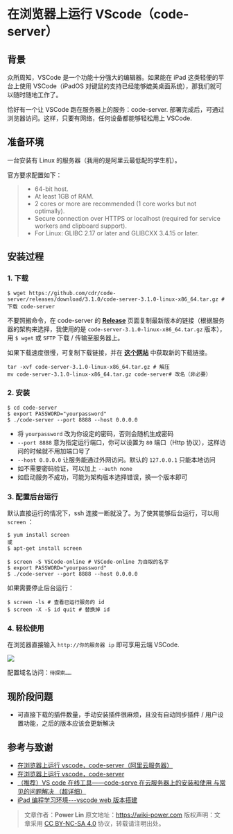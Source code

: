 # 在浏览器上运行 VScode（code-server）

## 背景

众所周知，VSCode 是一个功能十分强大的编辑器。如果能在 iPad 这类轻便的平台上使用 VSCode（iPadOS 对键鼠的支持已经能够媲美桌面系统），那我们就可以随时随地工作了。

恰好有一个让 VSCode 跑在服务器上的服务：code-server. 部署完成后，可通过浏览器访问。这样，只要有网络，任何设备都能够轻松用上 VSCode.

## 准备环境

一台安装有 Linux 的服务器（我用的是阿里云最低配的学生机）。

官方要求配置如下：

> - 64-bit host.
> - At least 1GB of RAM.
> - 2 cores or more are recommended (1 core works but not optimally).
> - Secure connection over HTTPS or localhost (required for service workers and clipboard support).
> - For Linux: GLIBC 2.17 or later and GLIBCXX 3.4.15 or later.

## 安装过程

### 1. 下载

```shell
$ wget https://github.com/cdr/code-server/releases/download/3.1.0/code-server-3.1.0-linux-x86_64.tar.gz # 下载 code-server
```

不要照搬命令，在 code-server 的 [**Release**](https://github.com/cdr/code-server/releases) 页面复制最新版本的链接（根据服务器的架构来选择，我使用的是 `code-server-3.1.0-linux-x86_64.tar.gz` 版本），用 `$ wget` 或 `SFTP` 下载 / 传输至服务器上。

如果下载速度很慢，可复制下载链接，并在 [**这个网站**](https://d.serctl.com/) 中获取新的下载链接。

```shell
tar -xvf code-server-3.1.0-linux-x86_64.tar.gz # 解压
mv code-server-3.1.0-linux-x86_64.tar.gz code-server# 改名（非必要）
```

### 2. 安装

```shell
$ cd code-server
$ export PASSWORD="yourpassword"
$ ./code-server --port 8888 --host 0.0.0.0
```

- 将 `yourpassword` 改为你设定的密码，否则会随机生成密码
- `--port 8888` 意为指定运行端口，你可以设置为 `80` 端口（Http 协议），这样访问的时候就不用加端口号了
- `--host 0.0.0.0` 让服务能通过外网访问。默认的 `127.0.0.1` 只能本地访问
- 如不需要密码验证，可以加上 `--auth none`
- 如启动服务不成功，可能为架构版本选择错误，换一个版本即可

### 3. 配置后台运行

默认直接运行的情况下，ssh 连接一断就没了。为了使其能够后台运行，可以用 `screen` ：

```shell
$ yum install screen
或
$ apt-get install screen
```

```shell
$ screen -S VSCode-online # VSCode-online 为自取的名字
$ export PASSWORD="yourpassword"
$ ./code-server --port 8888 --host 0.0.0.0
```

如果需要停止后台运行：

```shell
$ screen -ls # 查看已运行服务的 id
$ screen -X -S id quit # 替换掉 id
```

### 4. 轻松使用

在浏览器直接输入 `http://你的服务器 ip` 即可享用云端 VSCode.

![](https://wiki-media-1253965369.cos.ap-guangzhou.myqcloud.com/img/20200413181001.jpg)

配置域名访问：`待探索……`

## 现阶段问题

- 可直接下载的插件数量，手动安装插件很麻烦，且没有自动同步插件 / 用户设置功能，之后的版本应该会更新解决

## 参考与致谢

- [在浏览器上运行 vscode，code-server（阿里云服务器）](https://copyfuture.com/blogs-details/20200405045150018h4edt0f4q8486jq)
- [在浏览器上运行 vscode，code-server](https://segmentfault.com/a/1190000022267386)
- [（推荐）VS code 在线工具——code-serve 在云服务器上的安装和使用 与常见的问题解决 （超详细）](https://blog.csdn.net/Granery/article/details/90415636)
- [iPad 编程学习环境---vscode web 版本搭建](https://blog.icodef.com/2019/11/17/1670)

> 文章作者：**Power Lin**
> 原文地址：<https://wiki-power.com>
> 版权声明：文章采用 [CC BY-NC-SA 4.0](https://creativecommons.org/licenses/by/4.0/deed.zh) 协议，转载请注明出处。
